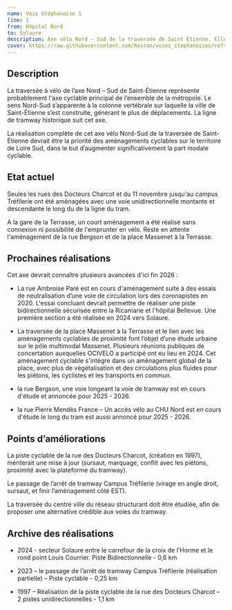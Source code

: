 ```yaml
---
name: Voie Stéphanoise 1
line: 1
from: Hôpital Nord 
to: Solaure
description: Axe vélo Nord – Sud de la traversée de Saint Étienne. Elle suit la ligne T1 du tram et parcours la ville du nord-ouest depuis l’Hôpital Nord jusqu'à Solaure au sud-Ouest.
cover: https://raw.githubusercontent.com/Aesran/voies_stephanoises/refs/heads/main/assets/L1-Axe-velo-nord-sud.png
---
```


## Description
La traversée à vélo de l’axe Nord – Sud de Saint-Étienne représente probablement l'axe cyclable principal de l’ensemble de la métropole. Le sens Nord-Sud s’apparente à la colonne vertébrale sur laquelle la ville de Saint-Étienne s’est construite, générant le plus de déplacements. La ligne de tramway historique suit cet axe.

La réalisation complète de cet axe vélo Nord-Sud de la traversée de Saint-Étienne devrait être la priorité des aménagements cyclables sur le territoire de Loire Sud, dans le but d’augmenter significativement la part modale cyclable.

## Etat actuel
Seules les rues des Docteurs Charcot et du 11 novembre jusqu'au campus Tréfilerie ont été aménagées avec une voie unidirectionnelle montante et descendante le long du de la ligne du tram.


A la gare de la Terrasse, un court aménagement a été réalisé sans connexion ni possibilité de l'emprunter en vélo. Reste en attente l'aménagement de la rue Bergson et de la place Massenet  à la Terrasse.

## Prochaines réalisations 

Cet axe devrait connaître plusieurs avancées d'ici fin 2026 :


- La rue Ambroise Paré est en cours d'aménagement suite à des essais de neutralisation d’une voie de circulation lors des coronapistes en 2020. L'essai concluant devrait permettre de réaliser une piste bidirectionnelle sécurisée entre la Ricamarie et l'hôpital Bellevue. Une première section a été réalisée en 2024 vers Solaure.


- La traversée de la place Massenet à la Terrasse et le lien avec les aménagements cyclables de proximité font l’objet d’une étude urbaine sur le pôle multimodal Massenet. Plusieurs réunions publiques de concertation auxquelles OCIVELO a participé ont eu lieu en 2024. Cet aménagement cyclable s'intègre dans un aménagement global de la place, avec plus de végétalisation et des circulations plus fluides pour les piétons, les cyclistes et les transports en commun.


- la rue Bergson, une voie longeant la voie de tramway est en cours d'étude et annoncée pour 2025 - 2026.


- la rue Pierre Mendès France – Un accès vélo au CHU Nord est en cours d'étude le long du tram est aussi annoncé pour 2025 - 2026.

## Points d’améliorations

La piste cyclable de la rue des Docteurs Charcot, (création en 1997), mériterait une mise à jour (sursaut, marquage, conflit avec les piétons, proximité avec la plateforme du tramway).

Le passage de l’arrêt de tramway Campus Tréfilerie (virage en angle droit, sursaut, et finir l’aménagement côté EST).

La traversée du centre ville du réseau structurant doit être étudiée, afin de proposer une alternative crédible aux voies du tramway.

## Archive des réalisations


- 2024 - secteur Solaure entre le carrefour de la croix de l’Horme et le rond point Louis Courrier. Piste Bidirectionnelle - 0,6 km


- 2023 – le passage de l’arrêt de tramway Campus Tréfilerie (réalisation partielle) – Piste cyclable - 0,25 km


- 1997 – Réalisation de la piste cyclable de la rue des Docteurs Charcot – 2 pistes unidirectionnelles - 1,1 km